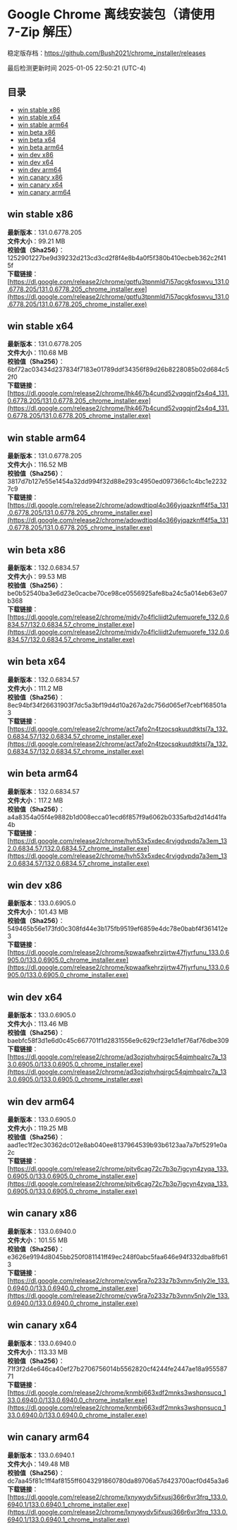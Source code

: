 # Google Chrome 离线安装包（请使用 7-Zip 解压）
稳定版存档：<https://github.com/Bush2021/chrome_installer/releases>

最后检测更新时间
2025-01-05 22:50:21 (UTC-4)

## 目录
* [win stable x86](https://github.com/Bush2021/chrome_installer?tab=readme-ov-file#win-stable-x86)
* [win stable x64](https://github.com/Bush2021/chrome_installer?tab=readme-ov-file#win-stable-x64)
* [win stable arm64](https://github.com/Bush2021/chrome_installer?tab=readme-ov-file#win-stable-arm64)
* [win beta x86](https://github.com/Bush2021/chrome_installer?tab=readme-ov-file#win-beta-x86)
* [win beta x64](https://github.com/Bush2021/chrome_installer?tab=readme-ov-file#win-beta-x64)
* [win beta arm64](https://github.com/Bush2021/chrome_installer?tab=readme-ov-file#win-beta-arm64)
* [win dev x86](https://github.com/Bush2021/chrome_installer?tab=readme-ov-file#win-dev-x86)
* [win dev x64](https://github.com/Bush2021/chrome_installer?tab=readme-ov-file#win-dev-x64)
* [win dev arm64](https://github.com/Bush2021/chrome_installer?tab=readme-ov-file#win-dev-arm64)
* [win canary x86](https://github.com/Bush2021/chrome_installer?tab=readme-ov-file#win-canary-x86)
* [win canary x64](https://github.com/Bush2021/chrome_installer?tab=readme-ov-file#win-canary-x64)
* [win canary arm64](https://github.com/Bush2021/chrome_installer?tab=readme-ov-file#win-canary-arm64)

## win stable x86
**最新版本**：131.0.6778.205  
**文件大小**：99.21 MB  
**校验值（Sha256）**：1252901227be9d39232d213cd3cd2f8f4e8b4a0f5f380b410ecbeb362c2f415f  
**下载链接**：[https://dl.google.com/release2/chrome/gptfu3tpnmld7i57qcgkfoswvu_131.0.6778.205/131.0.6778.205_chrome_installer.exe](https://dl.google.com/release2/chrome/gptfu3tpnmld7i57qcgkfoswvu_131.0.6778.205/131.0.6778.205_chrome_installer.exe)  

## win stable x64
**最新版本**：131.0.6778.205  
**文件大小**：110.68 MB  
**校验值（Sha256）**：6bf72ac03434d237834f7183e01789ddf34356f89d26b8228085b02d684c52f0  
**下载链接**：[https://dl.google.com/release2/chrome/lhk467b4cund52vqgqjnf2s4q4_131.0.6778.205/131.0.6778.205_chrome_installer.exe](https://dl.google.com/release2/chrome/lhk467b4cund52vqgqjnf2s4q4_131.0.6778.205/131.0.6778.205_chrome_installer.exe)  

## win stable arm64
**最新版本**：131.0.6778.205  
**文件大小**：116.52 MB  
**校验值（Sha256）**：3817d7b127e55e1454a32dd994f32d88e293c4950ed097366c1c4bc1e22327c9  
**下载链接**：[https://dl.google.com/release2/chrome/adowdtjpql4o366yjqazknff4f5a_131.0.6778.205/131.0.6778.205_chrome_installer.exe](https://dl.google.com/release2/chrome/adowdtjpql4o366yjqazknff4f5a_131.0.6778.205/131.0.6778.205_chrome_installer.exe)  

## win beta x86
**最新版本**：132.0.6834.57  
**文件大小**：99.53 MB  
**校验值（Sha256）**：be0b52540ba3e6d23e0cacbe70ce98ce0556925afe8ba24c5a014eb63e07b368  
**下载链接**：[https://dl.google.com/release2/chrome/midv7o4flcliidt2ufemuorefe_132.0.6834.57/132.0.6834.57_chrome_installer.exe](https://dl.google.com/release2/chrome/midv7o4flcliidt2ufemuorefe_132.0.6834.57/132.0.6834.57_chrome_installer.exe)  

## win beta x64
**最新版本**：132.0.6834.57  
**文件大小**：111.2 MB  
**校验值（Sha256）**：8ec94bf34f26631903f7dc5a3bf19d4d10a267a2dc756d065ef7cebf168501a3  
**下载链接**：[https://dl.google.com/release2/chrome/act7afo2n4tzocsqkuutdtktsl7a_132.0.6834.57/132.0.6834.57_chrome_installer.exe](https://dl.google.com/release2/chrome/act7afo2n4tzocsqkuutdtktsl7a_132.0.6834.57/132.0.6834.57_chrome_installer.exe)  

## win beta arm64
**最新版本**：132.0.6834.57  
**文件大小**：117.2 MB  
**校验值（Sha256）**：a4a8354a05f4e9882b1d008ecca01ecd6f857f9a6062b0335afbd2d14d41fa4b  
**下载链接**：[https://dl.google.com/release2/chrome/hvh53x5xdec4rvjgdvpdq7a3em_132.0.6834.57/132.0.6834.57_chrome_installer.exe](https://dl.google.com/release2/chrome/hvh53x5xdec4rvjgdvpdq7a3em_132.0.6834.57/132.0.6834.57_chrome_installer.exe)  

## win dev x86
**最新版本**：133.0.6905.0  
**文件大小**：101.43 MB  
**校验值（Sha256）**：549465b56e173fd0c308fd44e3b175fb9519ef6859e4dc78e0babf4f361412e3  
**下载链接**：[https://dl.google.com/release2/chrome/kpwaafkehrzijrtw47fjyrfunu_133.0.6905.0/133.0.6905.0_chrome_installer.exe](https://dl.google.com/release2/chrome/kpwaafkehrzijrtw47fjyrfunu_133.0.6905.0/133.0.6905.0_chrome_installer.exe)  

## win dev x64
**最新版本**：133.0.6905.0  
**文件大小**：113.46 MB  
**校验值（Sha256）**：baebfc58f3d1e6d0c45c667701f1d2831556e9c629cf23e1d1ef76af76dbe309  
**下载链接**：[https://dl.google.com/release2/chrome/ad3ozjqhvhqjrgc54qjmhpalrc7a_133.0.6905.0/133.0.6905.0_chrome_installer.exe](https://dl.google.com/release2/chrome/ad3ozjqhvhqjrgc54qjmhpalrc7a_133.0.6905.0/133.0.6905.0_chrome_installer.exe)  

## win dev arm64
**最新版本**：133.0.6905.0  
**文件大小**：119.25 MB  
**校验值（Sha256）**：aad1ec1f2ec30362dc012e8ab040ee8137964539b93b6123aa7a7bf5291e0a2c  
**下载链接**：[https://dl.google.com/release2/chrome/pjtv6cag72c7b3p7igcyn4zyqa_133.0.6905.0/133.0.6905.0_chrome_installer.exe](https://dl.google.com/release2/chrome/pjtv6cag72c7b3p7igcyn4zyqa_133.0.6905.0/133.0.6905.0_chrome_installer.exe)  

## win canary x86
**最新版本**：133.0.6940.0  
**文件大小**：101.55 MB  
**校验值（Sha256）**：e3626e9194d8045bb250f081141ff49ec248f0abc5faa646e94f332dba8fb613  
**下载链接**：[https://dl.google.com/release2/chrome/cyw5ra7o233z7b3vnnv5nly2le_133.0.6940.0/133.0.6940.0_chrome_installer.exe](https://dl.google.com/release2/chrome/cyw5ra7o233z7b3vnnv5nly2le_133.0.6940.0/133.0.6940.0_chrome_installer.exe)  

## win canary x64
**最新版本**：133.0.6940.0  
**文件大小**：113.33 MB  
**校验值（Sha256）**：71f3f2d4e646ca40ef27b2706756014b5562820cf4244fe2447ae18a95558771  
**下载链接**：[https://dl.google.com/release2/chrome/knmbj663xdf2mnks3wshpnsucq_133.0.6940.0/133.0.6940.0_chrome_installer.exe](https://dl.google.com/release2/chrome/knmbj663xdf2mnks3wshpnsucq_133.0.6940.0/133.0.6940.0_chrome_installer.exe)  

## win canary arm64
**最新版本**：133.0.6940.1  
**文件大小**：149.48 MB  
**校验值（Sha256）**：dc7aa45f81c1ff4af8155ff6043291860780da89706a57d423700acf0d45a3a6  
**下载链接**：[https://dl.google.com/release2/chrome/lxnywydv5ifxusj366r6vr3frq_133.0.6940.1/133.0.6940.1_chrome_installer.exe](https://dl.google.com/release2/chrome/lxnywydv5ifxusj366r6vr3frq_133.0.6940.1/133.0.6940.1_chrome_installer.exe)  

